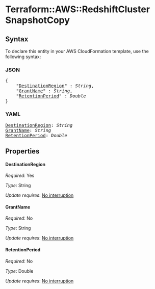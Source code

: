 # Terraform::AWS::RedshiftCluster SnapshotCopy

## Syntax

To declare this entity in your AWS CloudFormation template, use the following syntax:

### JSON

<pre>
{
    "<a href="#destinationregion" title="DestinationRegion">DestinationRegion</a>" : <i>String</i>,
    "<a href="#grantname" title="GrantName">GrantName</a>" : <i>String</i>,
    "<a href="#retentionperiod" title="RetentionPeriod">RetentionPeriod</a>" : <i>Double</i>
}
</pre>

### YAML

<pre>
<a href="#destinationregion" title="DestinationRegion">DestinationRegion</a>: <i>String</i>
<a href="#grantname" title="GrantName">GrantName</a>: <i>String</i>
<a href="#retentionperiod" title="RetentionPeriod">RetentionPeriod</a>: <i>Double</i>
</pre>

## Properties

#### DestinationRegion

_Required_: Yes

_Type_: String

_Update requires_: [No interruption](https://docs.aws.amazon.com/AWSCloudFormation/latest/UserGuide/using-cfn-updating-stacks-update-behaviors.html#update-no-interrupt)

#### GrantName

_Required_: No

_Type_: String

_Update requires_: [No interruption](https://docs.aws.amazon.com/AWSCloudFormation/latest/UserGuide/using-cfn-updating-stacks-update-behaviors.html#update-no-interrupt)

#### RetentionPeriod

_Required_: No

_Type_: Double

_Update requires_: [No interruption](https://docs.aws.amazon.com/AWSCloudFormation/latest/UserGuide/using-cfn-updating-stacks-update-behaviors.html#update-no-interrupt)

